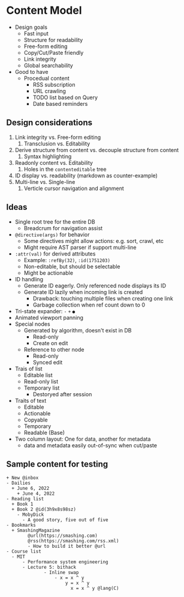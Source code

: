 # Content Model

- Design goals
  - Fast input
  - Structure for readability
  - Free-form editing
  - Copy/Cut/Paste friendly
  - Link integrity
  - Global searchability
- Good to have
  - Procedual content
    - RSS subscription
    - URL crawling
    - TODO list based on Query
    - Date based reminders

## Design considerations

1. Link integrity vs. Free-form editing
   1. Transclusion vs. Editability
2. Derive structure from content vs. decouple structure from content
   1. Syntax highlighting
3. Readonly content vs. Editability
   1. Holes in the `contenteditable` tree
4. ID display vs. readability (markdown as counter-example)
5. Multi-line vs. Single-line
   1. Verticle cursor navigation and alignment

## Ideas

- Single root tree for the entire DB
  - Breadcrum for navigation assist
- `@directive(args)` for behavior
  - Some directives might allow actions: e.g. sort, crawl, etc
  - Might require AST parser if support multi-line
- `:attr(val)` for derived attributes
  - Example: `:refBy(32)`, `:id(1751203)`
  - Non-editable, but should be selectable
  - Might be actionable
- ID handling
  - Generate ID eagerly. Only referenced node displays its ID
  - Generate ID lazily when incoming link is created
    - Drawback: touching multiple files when creating one link
    - Garbage collection when ref count down to 0
- Tri-state expander: `-` `+` `●`
- Animated viewport panning
- Special nodes
  - Generated by algorithm, doesn't exist in DB
    - Read-only
    - Create on edit
  - Reference to other node
    - Read-only
    - Synced edit
- Trais of list
  - Editable list
  - Read-only list
  - Temporary list
    - Destoryed after session
- Traits of text
  - Editable
  - Actionable
  - Copyable
  - Temporary
  - Readable (Base)
- Two column layout: One for data, another for metadata
  - data and metadata easily out-of-sync when cut/paste

## Sample content for testing

```
+ New @inbox
- Dailies
  + June 6, 2022
	+ June 4, 2022
- Reading list
  + Book 1
  + Book 2 @id(3h9x8s98sz)
	- MobyDick
	  - A good story, five out of five
- Bookmarks
  + SmashingMagazine
		@url(https://smashing.com)
		@rss(https://smashing.com/rss.xml)
		- How to build it better @url
- Course list
  - MIT
	  - Performance system engineering
      - Lecture 5: bithack
			  - Inline swap
				  - x = x ^ y
					  y = x ^ y
						x = x ^ y @lang(C)
```
